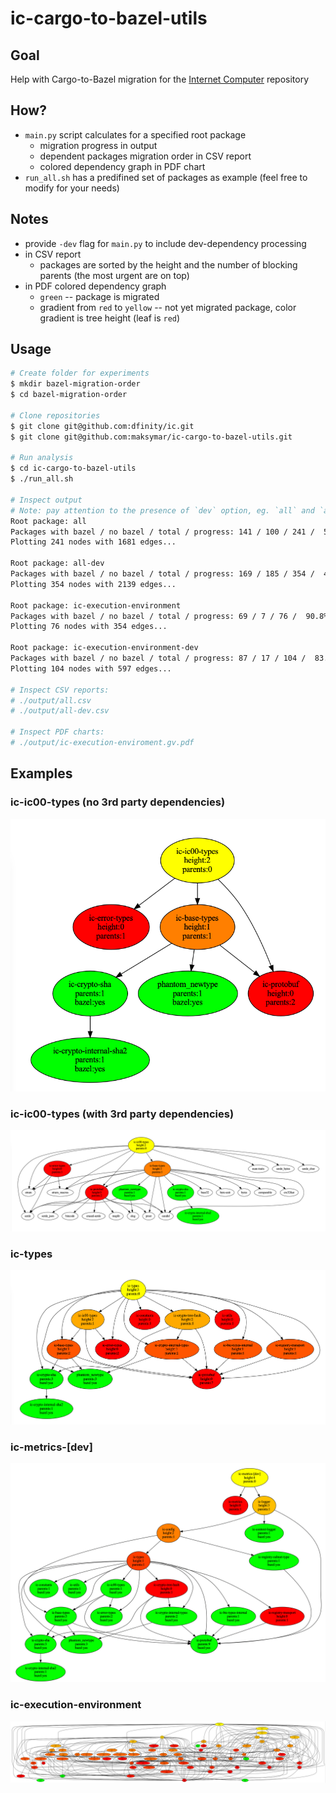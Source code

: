 # ic-cargo-to-bazel-utils

## Goal

Help with Cargo-to-Bazel migration for the [Internet Computer](https://github.com/dfinity/ic) repository

## How?

- `main.py` script calculates for a specified root package
  - migration progress in output
  - dependent packages migration order in CSV report
  - colored dependency graph in PDF chart
- `run_all.sh` has a predifined set of packages as example (feel free to modify for your needs)

## Notes

- provide `-dev` flag for `main.py` to include dev-dependency processing
- in CSV report 
  - packages are sorted by the height and the number of blocking parents (the most urgent are on top)
- in PDF colored dependency graph
  - `green` -- package is migrated
  - gradient from `red` to `yellow` -- not yet migrated package, color gradient is tree height (leaf is `red`)

## Usage

```bash
# Create folder for experiments
$ mkdir bazel-migration-order
$ cd bazel-migration-order

# Clone repositories
$ git clone git@github.com:dfinity/ic.git
$ git clone git@github.com:maksymar/ic-cargo-to-bazel-utils.git

# Run analysis
$ cd ic-cargo-to-bazel-utils
$ ./run_all.sh

# Inspect output
# Note: pay attention to the presence of `dev` option, eg. `all` and `all-dev`
Root package: all
Packages with bazel / no bazel / total / progress: 141 / 100 / 241 /  58.5%
Plotting 241 nodes with 1681 edges...

Root package: all-dev
Packages with bazel / no bazel / total / progress: 169 / 185 / 354 /  47.7%
Plotting 354 nodes with 2139 edges...

Root package: ic-execution-environment
Packages with bazel / no bazel / total / progress: 69 / 7 / 76 /  90.8%
Plotting 76 nodes with 354 edges...

Root package: ic-execution-environment-dev
Packages with bazel / no bazel / total / progress: 87 / 17 / 104 /  83.7%
Plotting 104 nodes with 597 edges...

# Inspect CSV reports:
# ./output/all.csv
# ./output/all-dev.csv

# Inspect PDF charts:
# ./output/ic-execution-enviroment.gv.pdf
```

## Examples

### ic-ic00-types (no 3rd party dependencies)

![Example](./images/ic-ic00-types.png)

### ic-ic00-types (with 3rd party dependencies)
![Example](./images/ic-ic00-types-3p.png)

### ic-types
![Example](./images/ic-types.png)

### ic-metrics-[dev]
![Example](./images/ic-metrics-[dev].png)

### ic-execution-environment
![Example](./images/ic-execution-environment.png)
